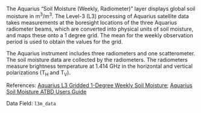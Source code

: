 The Aquarius “Soil Moisture (Weekly, Radiometer)” layer displays global soil moisture in m<sup>3</sup>/m<sup>3</sup>. The Level-3 (L3) processing of Aquarius satellite data takes measurements at the boresight locations of the three Aquarius radiometer beams, which are converted into physical units of soil moisture, and maps these onto a 1 degree grid. The mean for the weekly observation period is used to obtain the values for the grid.

The Aquarius instrument includes three radiometers and one scatterometer. The soil moisture data are collected by the radiometers. The radiometers measure brightness temperature at 1.414 GHz in the horizontal and vertical polarizations (T<sub>H</sub> and T<sub>V</sub>).

References: [Aquarius L3 Gridded 1-Degree Weekly Soil Moisture](https://nsidc.org/data/AQ3_WKSM/versions/4); [Aquarius Soil Moisture ATBD Users Guide](https://nsidc.org/data/docs/daac/aquarius/pdfs/Aquarius_VSM_ATBD_UsersGuide.pdf)

Data Field: `l3m_data`
